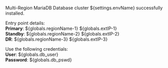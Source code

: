 Multi-Region MariaDB Database cluster ${settings.envName} successfully installed.

Entry point details:    
**Primary**: ${globals.regionName-1} ${globals.extIP-1}   
**Standby**: ${globals.regionName-2} ${globals.extIP-2}   
**DR**: ${globals.regionName-3} ${globals.extIP-3}   

Use the following credentials:   
**User**: ${globals.db_user}  
**Password**: ${globals.db_pswd}  
